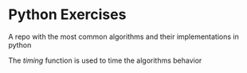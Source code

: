# Python Exercises 

A repo with the most common algorithms and their implementations in python

The *timing* function is used to time the algorithms behavior
